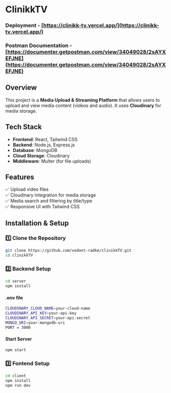 
# ClinikkTV
### Deployment - [https://clinikk-tv.vercel.app/](https://clinikk-tv.vercel.app/)
### Postman Documentation - [https://documenter.getpostman.com/view/34049028/2sAYXEFJNE](https://documenter.getpostman.com/view/34049028/2sAYXEFJNE)



## Overview

This project is a **Media Upload & Streaming Platform** that allows users to upload and view media content (videos and audio). It uses **Cloudinary** for media storage.

## Tech Stack

- **Frontend**: React, Tailwind CSS  
- **Backend**: Node.js, Express.js  
- **Database**: MongoDB  
- **Cloud Storage**: Cloudinary  
- **Middleware**: Multer (for file uploads)  

## Features

✅ Upload video files  
✅ Cloudinary integration for media storage  
✅ Media search and filtering by title/type  
✅ Responsive UI with Tailwind CSS  

## Installation & Setup

### 1️⃣ Clone the Repository  
```bash
git clone https://github.com/vedant-radke/clinikkTV.git
cd clinikkTV
```
### 2️⃣ Backend Setup
```bash
cd server
npm install
```

#### .env file
```bash
CLOUDINARY_CLOUD_NAME=your-cloud-name
CLOUDINARY_API_KEY=your-api-key
CLOUDINARY_API_SECRET=your-api-secret
MONGO_URI=your-mongodb-uri
PORT = 3000
```

#### Start Server
```bash
npm start
```

### 3️⃣ Fontend Setup
```bash
cd client
npm install
npm run dev
```





